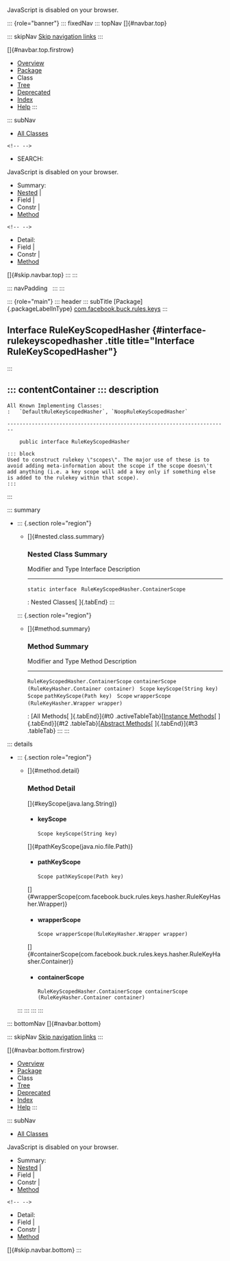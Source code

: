 <div>

JavaScript is disabled on your browser.

</div>

::: {role="banner"}
::: fixedNav
::: topNav
[]{#navbar.top}

::: skipNav
[Skip navigation links](#skip.navbar.top "Skip navigation links")
:::

[]{#navbar.top.firstrow}

-   [Overview](../../../../../index.html)
-   [Package](package-summary.html)
-   Class
-   [Tree](package-tree.html)
-   [Deprecated](../../../../../deprecated-list.html)
-   [Index](../../../../../index-all.html)
-   [Help](../../../../../help-doc.html)
:::

::: subNav
-   [All Classes](../../../../../allclasses.html)

```{=html}
<!-- -->
```
-   SEARCH:

<div>

<div>

JavaScript is disabled on your browser.

</div>

</div>

<div>

-   Summary: 
-   [Nested](#nested.class.summary) \| 
-   Field \| 
-   Constr \| 
-   [Method](#method.summary)

```{=html}
<!-- -->
```
-   Detail: 
-   Field \| 
-   Constr \| 
-   [Method](#method.detail)

</div>

[]{#skip.navbar.top}
:::
:::

::: navPadding
 
:::
:::

::: {role="main"}
::: header
::: subTitle
[Package]{.packageLabelInType} [com.facebook.buck.rules.keys](package-summary.html)
:::

## Interface RuleKeyScopedHasher {#interface-rulekeyscopedhasher .title title="Interface RuleKeyScopedHasher"}
:::

::: contentContainer
::: description
-   

    All Known Implementing Classes:
    :   `DefaultRuleKeyScopedHasher`, `NoopRuleKeyScopedHasher`

    ------------------------------------------------------------------------

        public interface RuleKeyScopedHasher

    ::: block
    Used to construct rulekey \"scopes\". The major use of these is to
    avoid adding meta-information about the scope if the scope doesn\'t
    add anything (i.e. a key scope will add a key only if something else
    is added to the rulekey within that scope).
    :::
:::

::: summary
-   ::: {.section role="region"}
    -   []{#nested.class.summary}

        ### Nested Class Summary

          Modifier and Type     Interface                              Description
          --------------------- -------------------------------------- -------------
          `static interface `   `RuleKeyScopedHasher.ContainerScope`    

          : Nested Classes[ ]{.tabEnd}
    :::

    ::: {.section role="region"}
    -   []{#method.summary}

        ### Method Summary

          Modifier and Type                      Method                                                Description
          -------------------------------------- ----------------------------------------------------- -------------
          `RuleKeyScopedHasher.ContainerScope`   `containerScope​(RuleKeyHasher.Container container)`    
          `Scope`                                `keyScope​(String key)`                                 
          `Scope`                                `pathKeyScope​(Path key)`                               
          `Scope`                                `wrapperScope​(RuleKeyHasher.Wrapper wrapper)`          

          : [All Methods[ ]{.tabEnd}]{#t0 .activeTableTab}[[Instance
          Methods](javascript:show(2);)[ ]{.tabEnd}]{#t2
          .tableTab}[[Abstract
          Methods](javascript:show(4);)[ ]{.tabEnd}]{#t3 .tableTab}
    :::
:::

::: details
-   ::: {.section role="region"}
    -   []{#method.detail}

        ### Method Detail

        []{#keyScope(java.lang.String)}

        -   #### keyScope

            ``` methodSignature
            Scope keyScope​(String key)
            ```

        []{#pathKeyScope(java.nio.file.Path)}

        -   #### pathKeyScope

            ``` methodSignature
            Scope pathKeyScope​(Path key)
            ```

        []{#wrapperScope(com.facebook.buck.rules.keys.hasher.RuleKeyHasher.Wrapper)}

        -   #### wrapperScope

            ``` methodSignature
            Scope wrapperScope​(RuleKeyHasher.Wrapper wrapper)
            ```

        []{#containerScope(com.facebook.buck.rules.keys.hasher.RuleKeyHasher.Container)}

        -   #### containerScope

            ``` methodSignature
            RuleKeyScopedHasher.ContainerScope containerScope​(RuleKeyHasher.Container container)
            ```
    :::
:::
:::
:::

::: bottomNav
[]{#navbar.bottom}

::: skipNav
[Skip navigation links](#skip.navbar.bottom "Skip navigation links")
:::

[]{#navbar.bottom.firstrow}

-   [Overview](../../../../../index.html)
-   [Package](package-summary.html)
-   Class
-   [Tree](package-tree.html)
-   [Deprecated](../../../../../deprecated-list.html)
-   [Index](../../../../../index-all.html)
-   [Help](../../../../../help-doc.html)
:::

::: subNav
-   [All Classes](../../../../../allclasses.html)

<div>

<div>

JavaScript is disabled on your browser.

</div>

</div>

<div>

-   Summary: 
-   [Nested](#nested.class.summary) \| 
-   Field \| 
-   Constr \| 
-   [Method](#method.summary)

```{=html}
<!-- -->
```
-   Detail: 
-   Field \| 
-   Constr \| 
-   [Method](#method.detail)

</div>

[]{#skip.navbar.bottom}
:::
